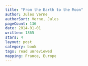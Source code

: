 ```yaml
---
title: "From the Earth to the Moon"
author: Jules Verne
authorSort: Verne, Jules
pageCount: 136
date: 2014-01-01
written: 1865
stars: 4
layout: post
category: book
tags: read unreviewed
mapping: France, Europe
---
```

